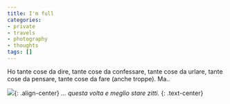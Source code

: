 ```yaml
---
title: I'm full
categories:
- private
- travels
- photography
- thoughts
tags: []
---
```

Ho tante cose da dire, tante cose da confessare, tante cose da urlare, tante
cose da pensare, tante cose da fare (anche troppe). Ma..

![]({{site.url}}/images/gardalake.jpg){: .align-center}
_... questa volta e meglio stare zitti._
{: .text-center}

